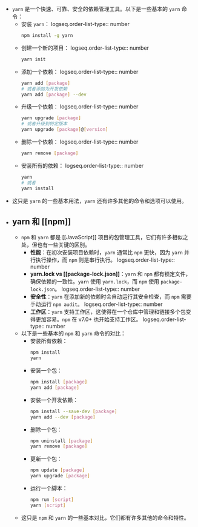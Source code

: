 - `yarn` 是一个快速、可靠、安全的依赖管理工具。以下是一些基本的 `yarn` 命令：
	- 安装 `yarn`：
	  logseq.order-list-type:: number
	  ```bash
	  npm install -g yarn
	  ```
	- 创建一个新的项目：
	  logseq.order-list-type:: number
	  ```bash
	  yarn init
	  ```
	- 添加一个依赖：
	  logseq.order-list-type:: number
	  ```bash
	  yarn add [package]
	  # 或者添加为开发依赖
	  yarn add [package] --dev
	  ```
	- 升级一个依赖：
	  logseq.order-list-type:: number
	  ```bash
	  yarn upgrade [package]
	  # 或者升级到特定版本
	  yarn upgrade [package]@[version]
	  ```
	- 删除一个依赖：
	  logseq.order-list-type:: number
	  ```bash
	  yarn remove [package]
	  ```
	- 安装所有的依赖：
	  logseq.order-list-type:: number
	  ```bash
	  yarn
	  # 或者
	  yarn install
	  ```
- 这只是 `yarn` 的一些基本用法，`yarn` 还有许多其他的命令和选项可以使用。
  <!--Converted by ToLogseq-->
- ## yarn 和 [[npm]]
	- `npm` 和 `yarn` 都是 [[JavaScript]] 项目的包管理工具，它们有许多相似之处，但也有一些关键的区别。
		- **性能**：在初次安装项目依赖时，`yarn` 通常比 `npm` 更快，因为 `yarn` 并行执行操作，而 `npm` 则是串行执行。
		  logseq.order-list-type:: number
		- **yarn.lock vs [[package-lock.json]]**：`yarn` 和 `npm` 都有锁定文件，确保依赖的一致性。`yarn` 使用 `yarn.lock`，而 `npm` 使用 `package-lock.json`。
		  logseq.order-list-type:: number
		- **安全性**：`yarn` 在添加新的依赖时会自动运行其安全检查，而 `npm` 需要手动运行 `npm audit`。
		  logseq.order-list-type:: number
		- **工作区**：`yarn` 支持工作区，这使得在一个仓库中管理和链接多个包变得更加容易。`npm` 在 v7.0+ 也开始支持工作区。
		  logseq.order-list-type:: number
	- 以下是一些基本的 `npm` 和 `yarn` 命令的对比：
		- 安装所有依赖：
		  ```bash
		  npm install
		  yarn
		  ```
		- 安装一个包：
		  ```bash
		  npm install [package]
		  yarn add [package]
		  ```
		- 安装一个开发依赖：
		  ```bash
		  npm install --save-dev [package]
		  yarn add --dev [package]
		  ```
		- 删除一个包：
		  ```bash
		  npm uninstall [package]
		  yarn remove [package]
		  ```
		- 更新一个包：
		  ```bash
		  npm update [package]
		  yarn upgrade [package]
		  ```
		- 运行一个脚本：
		  ```bash
		  npm run [script]
		  yarn [script]
		  ```
	- 这只是 `npm` 和 `yarn` 的一些基本对比，它们都有许多其他的命令和特性。
	  <!--Converted by ToLogseq-->